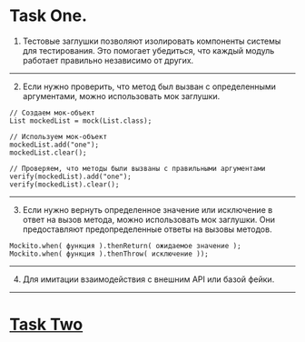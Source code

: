 #  Task One. 

1) Тестовые заглушки  позволяют изолировать компоненты системы для тестирования. Это помогает убедиться, что каждый модуль работает правильно независимо от других.  
___
2) Если нужно проверить, что метод был вызван с определенными аргументами, можно использовать мок заглушки.

```
// Создаем мок-объект
List mockedList = mock(List.class);

// Используем мок-объект
mockedList.add("one");
mockedList.clear();

// Проверяем, что методы были вызваны с правильными аргументами
verify(mockedList).add("one");   
verify(mockedList).clear();
```
___
3) Если нужно вернуть определенное значение или исключение в ответ на вызов метода, можно использовать мок заглушки. Они предоставляют предопределенные ответы на вызовы методов.   
```
Mockito.when( функция ).thenReturn( ожидаемое значение );
Mockito.when( функция ).thenThrow( исключение ));
```
___
4) Для имитации взаимодействия с внешним API или базой фейки.
___


# [Task Two](https://github.com/ScherbakovM/unit-tests-four/blob/master/src/book_service/BookServiceTest.java)
